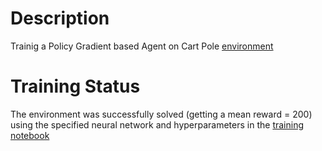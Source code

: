 # Description
Trainig a Policy Gradient based Agent on Cart Pole [environment](https://gymnasium.farama.org/environments/classic_control/cart_pole/)

# Training Status
The environment was successfully solved (getting a mean reward = 200) using the specified neural network and hyperparameters in the [training notebook](./training.ipynb)
